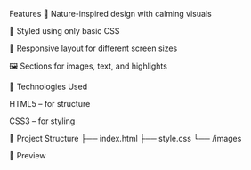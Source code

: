 Features
🌳 Nature-inspired design with calming visuals

🎨 Styled using only basic CSS

📱 Responsive layout for different screen sizes

🖼️ Sections for images, text, and highlights

🚀 Technologies Used

HTML5 – for structure

CSS3 – for styling

📂 Project Structure
├── index.html
├── style.css
└── /images

📸 Preview
